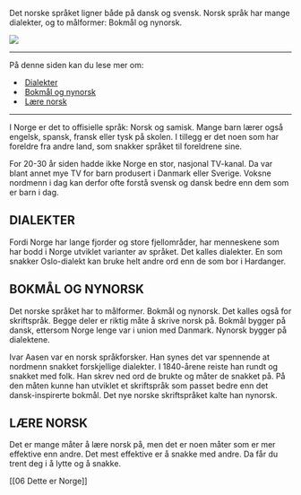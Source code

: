 Det norske språket ligner både på dansk og svensk. Norsk språk har mange dialekter, og to målformer: Bokmål og nynorsk.

![](https://cdn.kursoria.no/pensum/elements/pensum-for-samfunnskunnskapsproven-_hyjuki.jpg)

---

På denne siden kan du lese mer om:

-    [Dialekter](https://app.norskkunnskap.no/pensum/rtehtr/zrt6e2/hyjuki#dialekter)
-    [Bokmål og nynorsk](https://app.norskkunnskap.no/pensum/rtehtr/zrt6e2/hyjuki#bokmal-og-nynorsk)
-    [Lære norsk](https://app.norskkunnskap.no/pensum/rtehtr/zrt6e2/hyjuki#lere-norsk)

---

I Norge er det to offisielle språk: Norsk og samisk. Mange barn lærer også engelsk, spansk, fransk eller tysk på skolen. I tillegg er det noen som har foreldre fra andre land, som snakker språket til foreldrene sine. 

For 20-30 år siden hadde ikke Norge en stor, nasjonal TV-kanal. Da var blant annet mye TV for barn produsert i Danmark eller Sverige. Voksne nordmenn i dag kan derfor ofte forstå svensk og dansk bedre enn dem som er barn i dag.

## DIALEKTER

Fordi Norge har lange fjorder og store fjellområder, har menneskene som har bodd i Norge utviklet varianter av språket. Det kalles dialekter. En som snakker Oslo-dialekt kan bruke helt andre ord enn de som bor i Hardanger. 

## BOKMÅL OG NYNORSK

Det norske språket har to målformer. Bokmål og nynorsk. Det kalles også for skriftspråk. Begge deler er riktig måte å skrive norsk på. Bokmål bygger på dansk, ettersom Norge lenge var i union med Danmark. Nynorsk bygger på dialektene.

Ivar Aasen var en norsk språkforsker. Han synes det var spennende at nordmenn snakket forskjellige dialekter. I 1840-årene reiste han rundt og snakket med folk. Han skrev ned ord de brukte og måter de snakket på. På den måten kunne han utviklet et skriftspråk som passet bedre enn det dansk-inspirerte bokmål. Det nye norske skriftspråket kalte han nynorsk. 

## LÆRE NORSK

Det er mange måter å lære norsk på, men det er noen måter som er mer effektive enn andre. Det mest effektive er å snakke med andre. Da får du trent deg i å lytte og å snakke.

[[06 Dette er Norge]]
